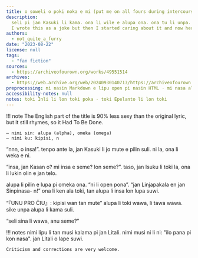 ```yaml
---
title: o soweli o poki noka e mi (put me on all fours during intercourse)
description:
  seli pi jan Kasuki li kama. ona li wile e alupa ona. ona tu li unpa.
  I wrote this as a joke but then I started caring about it and now here it is.
authors:
  - not_quite_a_furry
date: "2023-08-22"
license: null
tags:
  - "fan fiction"
sources:
  - https://archiveofourown.org/works/49551514
archives:
  - https://web.archive.org/web/20240930140713/https://archiveofourown.org/works/49551514
preprocessing: mi nasin Markdown e lipu open pi nasin HTML · mi nasa ala e toki Epelanto
accessibility-notes: null
notes: toki Inli li lon toki poka · toki Epelanto li lon toki
---
```


!!! note
The English part of the title is 90% less sexy than the original lyric, but it still rhymes, so it Had To Be Done.

    – nimi sin: alupa (alpha), omeka (omega)
    – nimi ku: kipisi, n

“nnn, o insa!”. tenpo ante la, jan Kasuki li jo mute e pilin suli. ni la, ona li weka e ni.

“insa, jan Kasan o? mi insa e seme? lon seme?”. taso, jan Isuku li toki la, ona li lukin olin e jan telo.

alupa li pilin e lupa pi omeka ona. “ni li open pona”. “jan Linjapakala en jan Sinpinasa- n!” ona li ken ala toki, tan alupa li insa lon lupa suwi.

“『UNU PRO ĈIU』: kipisi wan tan mute” alupa li toki wawa, li tawa wawa. sike unpa alupa li kama suli.

“seli sina li wawa, anu seme?”

!!! notes
nimi lipu li tan musi kalama pi jan Litali. nimi musi ni li ni: "ilo pana pi kon nasa". jan Litali o lape suwi.

    Criticism and corrections are very welcome.
